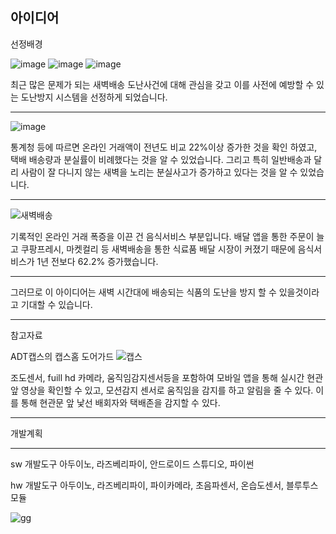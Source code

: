 ## 아이디어 

선정배경




![image](https://user-images.githubusercontent.com/77609451/125259715-8aba3700-e33a-11eb-9c4c-999dba849bfb.png)
![image](https://user-images.githubusercontent.com/77609451/125259733-90178180-e33a-11eb-8e6c-851f0787aab6.png)
![image](https://user-images.githubusercontent.com/77609451/125259744-93ab0880-e33a-11eb-83dd-e875f924a47e.png)


최근 많은 문제가 되는 새벽배송 도난사건에 대해 관심을 갖고 이를 사전에 예방할 수 있는 도난방지 시스템을 선정하게 되었습니다.


***




![image](https://user-images.githubusercontent.com/77609451/125262343-0f0db980-e33d-11eb-8403-c72e13a4704c.png)

통계청 등에 따르면 온라인 거래액이 전년도 비교 22%이상 증가한 것을 확인 하였고, 택배 배송량과 분실률이 비례했다는 것을 알 수 있었습니다.
그리고 특히 일반배송과 달리 사람이 잘 다니지 않는 새벽을 노리는 분실사고가 증가하고 있다는 것을 알 수 있었습니다. 

***

![새벽배송](https://user-images.githubusercontent.com/77609451/125267452-ca385180-e341-11eb-83e2-9dc3bf40962d.PNG)

기록적인 온라인 거래 폭증을 이끈 건 음식서비스 부분입니다.
배달 앱을 통한 주문이 늘고 쿠팡프레시, 마켓컬리 등 새벽배송을 통한 식료품 배달 시장이 커졌기 때문에 음식서비스가 1년 전보다 62.2% 증가했습니다. 

***

그러므로 이 아이디어는 새벽 시간대에 배송되는 식품의 도난을 방지 할 수 있을것이라고 기대할 수 있습니다.

***
참고자료

ADT캡스의 캡스홈 도어가드
![캡스](https://user-images.githubusercontent.com/77609451/125299247-ef3dbc00-e363-11eb-8025-e70fc179114b.PNG)


조도센서, fuill hd 카메라, 움직임감지센서등을 포함하여 모바일 앱을 통해 실시간 현관 앞 영상을 확인할 수 있고, 모션감지 센서로 움직임을 감지를 하고 알림을 줄 수 있다. 이를 통해 현관문 앞 낯선 배회자와 택배존을 감지할 수 있다.
***
개발계획
***

sw 개발도구
아두이노, 라즈베리파이, 안드로이드 스튜디오, 파이썬

hw 개발도구
아두이노, 라즈베리파이, 파이카메라, 초음파센서, 온습도센서, 블루투스 모듈

![gg](https://user-images.githubusercontent.com/77609451/125288123-bba96480-e358-11eb-9157-f2a9e8f122d0.PNG)







